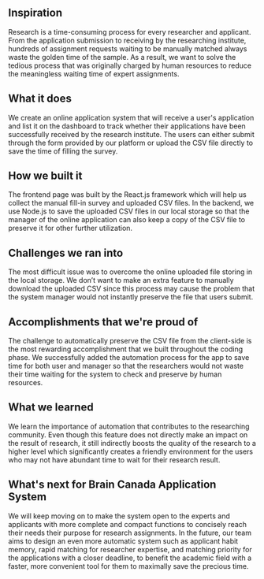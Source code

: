 ## Inspiration

Research is a time-consuming process for every researcher and applicant. From the application submission to receiving by the researching institute, hundreds of assignment requests waiting to be manually matched always waste the golden time of the sample. As a result, we want to solve the tedious process that was originally charged by human resources to reduce the meaningless waiting time of expert assignments.

## What it does

We create an online application system that will receive a user's application and list it on the dashboard to track whether their applications have been successfully received by the research institute. The users can either submit through the form provided by our platform or upload the CSV file directly to save the time of filling the survey.

## How we built it

The frontend page was built by the React.js framework which will help us collect the manual fill-in survey and uploaded CSV files. In the backend, we use Node.js to save the uploaded CSV files in our local storage so that the manager of the online application can also keep a copy of the CSV file to preserve it for other further utilization.

## Challenges we ran into

The most difficult issue was to overcome the online uploaded file storing in the local storage. We don’t want to make an extra feature to manually download the uploaded CSV since this process may cause the problem that the system manager would not instantly preserve the file that users submit.

## Accomplishments that we're proud of

The challenge to automatically preserve the CSV file from the client-side is the most rewarding accomplishment that we built throughout the coding phase. We successfully added the automation process for the app to save time for both user and manager so that the researchers would not waste their time waiting for the system to check and preserve by human resources.

## What we learned

We learn the importance of automation that contributes to the researching community. Even though this feature does not directly make an impact on the result of research, it still indirectly boosts the quality of the research to a higher level which significantly creates a friendly environment for the users who may not have abundant time to wait for their research result.

## What's next for Brain Canada Application System

We will keep moving on to make the system open to the experts and applicants with more complete and compact functions to concisely reach their needs their purpose for research assignments. In the future, our team aims to design an even more automatic system such as applicant habit memory, rapid matching for researcher expertise, and matching priority for the applications with a closer deadline, to benefit the academic field with a faster, more convenient tool for them to maximally save the precious time.
